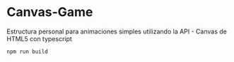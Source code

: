 # Canvas-Game
Estructura personal para animaciones simples utilizando la API - Canvas de HTML5 con typescript
```
npm run build
```
